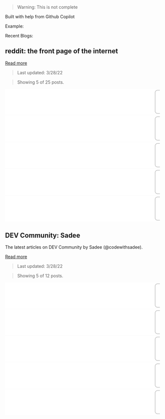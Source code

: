 > Warning: This is not complete

Built with help from Github Copilot

Example:

Recent Blogs:

<!-- blog-post-list:start -->
## reddit: the front page of the internet



[Read more](https://www.reddit.com/)
> Last updated: 3/28/22

> Showing 5 of 25 posts.

[![r/news - Chris Rock isn't pressing charges against Will Smith for Oscars slap](https://raw.githubusercontent.com/ErrorGamer2000/github-readme-blog-post-action/main/blog-post-list-output/reddit__the_front_page_of_the_internet/r_news_-_Chris_Rock_isn't_pressing_charges_against_Will_Smith_for_Oscars_slap.svg)](https://www.reddit.com/r/news/comments/tq7ma1/chris_rock_isnt_pressing_charges_against_will/)
[![r/HumansBeingBros - Stairs For The Cat](https://raw.githubusercontent.com/ErrorGamer2000/github-readme-blog-post-action/main/blog-post-list-output/reddit__the_front_page_of_the_internet/r_HumansBeingBros_-_Stairs_For_The_Cat.svg)](https://www.reddit.com/r/HumansBeingBros/comments/tqbrk0/stairs_for_the_cat/)
[![r/pics - Chris rocks face seconds before being hit by Will Smith](https://raw.githubusercontent.com/ErrorGamer2000/github-readme-blog-post-action/main/blog-post-list-output/reddit__the_front_page_of_the_internet/r_pics_-_Chris_rocks_face_seconds_before_being_hit_by_Will_Smith.svg)](https://www.reddit.com/r/pics/comments/tq8my0/chris_rocks_face_seconds_before_being_hit_by_will/)
[![r/worldnews - Roman Abramovich 'poisoned during Kyiv meeting with peace negotiators'](https://raw.githubusercontent.com/ErrorGamer2000/github-readme-blog-post-action/main/blog-post-list-output/reddit__the_front_page_of_the_internet/r_worldnews_-_Roman_Abramovich_'poisoned_during_Kyiv_meeting_with_peace_negotiators'.svg)](https://www.reddit.com/r/worldnews/comments/tqbqf4/roman_abramovich_poisoned_during_kyiv_meeting/)
[![r/Unexpected - already have....](https://raw.githubusercontent.com/ErrorGamer2000/github-readme-blog-post-action/main/blog-post-list-output/reddit__the_front_page_of_the_internet/r_Unexpected_-_already_have.....svg)](https://www.reddit.com/r/Unexpected/comments/tq941b/already_have/)


## DEV Community: Sadee

The latest articles on DEV Community by Sadee (@codewithsadee).

[Read more](https://dev.to/codewithsadee)
> Last updated: 3/28/22

> Showing 5 of 12 posts.

[![How to build NFT Marketplace website using HTML CSS JS](https://raw.githubusercontent.com/ErrorGamer2000/github-readme-blog-post-action/main/blog-post-list-output/DEV_Community__Sadee/How_to_build_NFT_Marketplace_website_using_HTML_CSS_JS.svg)](https://dev.to/codewithsadee/how-to-build-nft-marketplace-website-using-html-css-js-kh7)
[![How to build Audio stream app landing page using HTML CSS JS](https://raw.githubusercontent.com/ErrorGamer2000/github-readme-blog-post-action/main/blog-post-list-output/DEV_Community__Sadee/How_to_build_Audio_stream_app_landing_page_using_HTML_CSS_JS.svg)](https://dev.to/codewithsadee/how-to-build-audio-stream-app-landing-page-using-html-css-js-1960)
[![How to build personal portfolio using HTML CSS JavaScript](https://raw.githubusercontent.com/ErrorGamer2000/github-readme-blog-post-action/main/blog-post-list-output/DEV_Community__Sadee/How_to_build_personal_portfolio_using_HTML_CSS_JavaScript.svg)](https://dev.to/codewithsadee/how-to-build-personal-portfolio-using-html-css-javascript-37e2)
[![Modern eCommerce website with HTML CSS JS 2022](https://raw.githubusercontent.com/ErrorGamer2000/github-readme-blog-post-action/main/blog-post-list-output/DEV_Community__Sadee/Modern_eCommerce_website_with_HTML_CSS_JS_2022.svg)](https://dev.to/codewithsadee/modern-ecommerce-website-with-html-css-js-2022-142i)
[![Personal Blog Website using HTML CSS JS](https://raw.githubusercontent.com/ErrorGamer2000/github-readme-blog-post-action/main/blog-post-list-output/DEV_Community__Sadee/Personal_Blog_Website_using_HTML_CSS_JS.svg)](https://dev.to/codewithsadee/personal-blog-website-using-html-css-js-2en2)


<!-- blog-post-list:end -->
